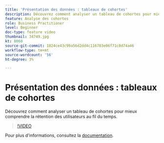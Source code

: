 ```yaml
---
title: 'Présentation des données : tableaux de cohortes'
description: Découvrez comment analyser un tableau de cohortes pour mieux comprendre la rétention des utilisateurs au fil du temps.
feature: Analyse des cohortes
role: Business Practitioner
level: Beginner
doc-type: feature video
thumbnail: 34749.jpg
kt: 8060
source-git-commit: 1824ce43c99a56d2dd4c116783e06f71c0d74a46
workflow-type: tm+mt
source-wordcount: '56'
ht-degree: 3%

---
```



# Présentation des données : tableaux de cohortes

Découvrez comment analyser un tableau de cohortes pour mieux comprendre la rétention des utilisateurs au fil du temps.

>[!VIDEO](https://video.tv.adobe.com/v/331788/?quality=12&learn=on)

Pour plus d’informations, consultez la [documentation](https://experienceleague.adobe.com/docs/analytics/analyze/analysis-workspace/visualizations/cohort-table/cohort-analysis.html?lang=en).
